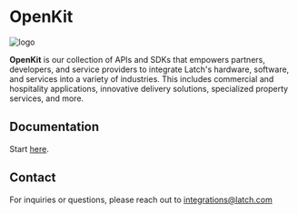 # OpenKit

![logo](assets/openkit_background.jpg)

**OpenKit** is our collection of APIs and SDKs that empowers partners, developers, and service providers to integrate Latch's hardware, software, and services into a variety of industries. This includes commercial and hospitality applications, innovative delivery solutions, specialized property services, and more.

## Documentation

Start [here](./documentation/README.md).

## Contact

For inquiries or questions, please reach out to [integrations@latch.com](mailto:integrations@latch.com)
